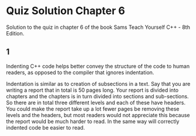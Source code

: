 # Quiz Solution Chapter 6

Solution to the quiz in chapter 6 of the book Sams Teach Yourself C++ - 8th Edition.

## 1

Indenting C++ code helps better convey the structure of the code to human readers, as opposed to the compiler that ignores indentation.

Indentation is similar as to creation of subsections in a text. Say that you are writing a report that in total is 50 pages long. Your report is divided into chapters and the chapters is in turn divided into sections and sub-sections. So there are in total three different levels and each of these have headers. You could make the report take up a lot fewer pages be removing these levels and the headers, but most readers would not appreciate this because the report would be much harder to read. In the same way will correctly indented code be easier to read.
